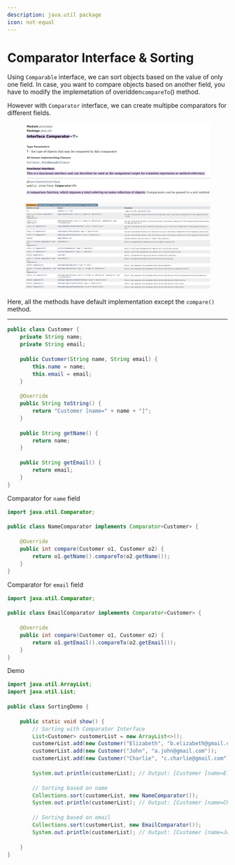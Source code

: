 ```yaml
---
description: java.util package
icon: not-equal
---
```


# Comparator Interface & Sorting

Using `Comparable` interface, we can sort objects based on the value of only one field. In case, you want to compare objects based on another field, you have to modify the implemetation of overidden`compareTo`() method.&#x20;

However with  `Comparator` interface, we can create multipbe comparators for different fields.

<figure><img src="../../.gitbook/assets/java-ad-collections-6-comparator-interface-1.png" alt=""><figcaption></figcaption></figure>

<figure><img src="../../.gitbook/assets/java-ad-collections-6-comparator-interface-2.png" alt=""><figcaption></figcaption></figure>

Here, all the methods have default implementation except the `compare()` method.

***



```java
public class Customer { 
    private String name;
    private String email;

    public Customer(String name, String email) {
        this.name = name;
        this.email = email;
    }

    @Override
    public String toString() {
        return "Customer [name=" + name + "]";
    }
    
    public String getName() {
        return name;
    }

    public String getEmail() {
        return email;
    }
}
```

Comparator for `name` field

```java
import java.util.Comparator;

public class NameComparator implements Comparator<Customer> {

    @Override
    public int compare(Customer o1, Customer o2) {
        return o1.getName().compareTo(o2.getName());
    }
}
```

Comparator for `email` field

```java
import java.util.Comparator;

public class EmailComparator implements Comparator<Customer> {

    @Override
    public int compare(Customer o1, Customer o2) {
        return o1.getEmail().compareTo(o2.getEmail());
    }
}
```

Demo

```java
import java.util.ArrayList;
import java.util.List;

public class SortingDemo {

    public static void show() {
        // Sorting with Comparator Interface
        List<Customer> customerList = new ArrayList<>();
        customerList.add(new Customer("Elizabeth", "b.elizabeth@gmail.com"));
        customerList.add(new Customer("John", "a.john@gmail.com"));
        customerList.add(new Customer("Charlie", "c.charlie@gmail.com"));
        
        System.out.println(customerList); // Output: [Customer [name=Elizabeth], Customer [name=John], Customer [name=Charlie]]
        
        // Sorting based on name
        Collections.sort(customerList, new NameComparator());
        System.out.println(customerList); // Output: [Customer [name=Charlie], Customer [name=Elizabeth], Customer [name=John]]
        
        // Sorting based on email
        Collections.sort(customerList, new EmailComparator());
        System.out.println(customerList); // Output: [Customer [name=John], Customer [name=Elizabeth], Customer [name=Charlie]]

    }
}
```

